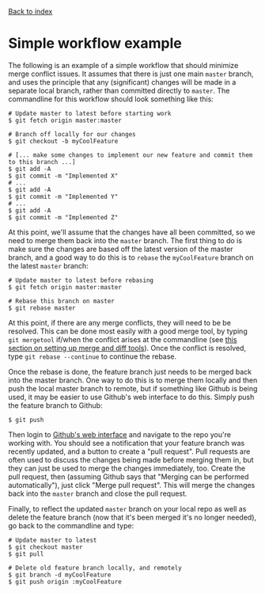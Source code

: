 [Back to index](README.md)
# Simple workflow example
The following is an example of a simple workflow that should minimize merge conflict issues.  It assumes that there is just one main `master` branch, and uses the principle that any (significant) changes will be made in a separate local branch, rather than committed directly to `master`.  The commandline for this workflow should look something like this:

```
# Update master to latest before starting work
$ git fetch origin master:master

# Branch off locally for our changes
$ git checkout -b myCoolFeature

# [... make some changes to implement our new feature and commit them to this branch ...]
$ git add -A
$ git commit -m "Implemented X"
# ...
$ git add -A
$ git commit -m "Implemented Y"
# ...
$ git add -A
$ git commit -m "Implemented Z"
```

At this point, we'll assume that the changes have all been committed, so we need to merge them back into the `master` branch.  The first thing to do is make sure the changes are based off the latest version of the master branch, and a good way to do this is to `rebase` the `myCoolFeature` branch on the latest `master` branch:

```
# Update master to latest before rebasing
$ git fetch origin master:master

# Rebase this branch on master
$ git rebase master
```

At this point, if there are any merge conflicts, they will need to be be resolved.  This can be done most easily with a good merge tool, by typing `git mergetool` if/when the conflict arises at the commandline (see [this section on setting up merge and diff tools](SETUPWIN.md#merge-and-diff-tools)).  Once the conflict is resolved, type `git rebase --continue` to continue the rebase.

Once the rebase is done, the feature branch just needs to be merged back into the master branch.  One way to do this is to merge them locally and then push the local master branch to remote, but if something like Github is being used, it may be easier to use Github's web interface to do this.  Simply push the feature branch to Github:

```
$ git push
```

Then login to [Github's web interface](https://github.com/) and navigate to the repo you're working with.  You should see a notification that your feature branch was recently updated, and a button to create a "pull request".  Pull requests are often used to discuss the changes being made before merging them in, but they can just be used to merge the changes immediately, too.  Create the pull request, then (assuming Github says that "Merging can be performed automatically"), just click "Merge pull request".  This will merge the changes back into the `master` branch and close the pull request.

Finally, to reflect the updated `master` branch on your local repo as well as delete the feature branch (now that it's been merged it's no longer needed), go back to the commandline and type:

```
# Update master to latest
$ git checkout master
$ git pull

# Delete old feature branch locally, and remotely
$ git branch -d myCoolFeature
$ git push origin :myCoolFeature
```
